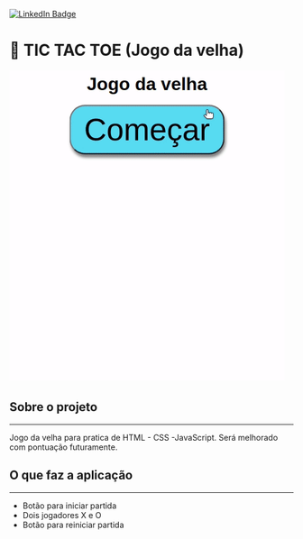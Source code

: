 [![LinkedIn Badge](https://img.shields.io/badge/LinkedIn-Profile-informational?style=flat&logo=linkedin&logoColor=white&color=0D76A8)](https://www.linkedin.com/in/andr%C3%A9-matos-8ab5451aa)



# :blue_book: TIC TAC TOE (Jogo da velha)

![](assets/tic-tac-toe.gif)


## Sobre o projeto

---

Jogo da velha para pratica de HTML - CSS -JavaScript.
Será melhorado com pontuação futuramente.

## O que faz a aplicação
---
* Botão para iniciar partida
* Dois jogadores X e O
* Botão para reiniciar partida




